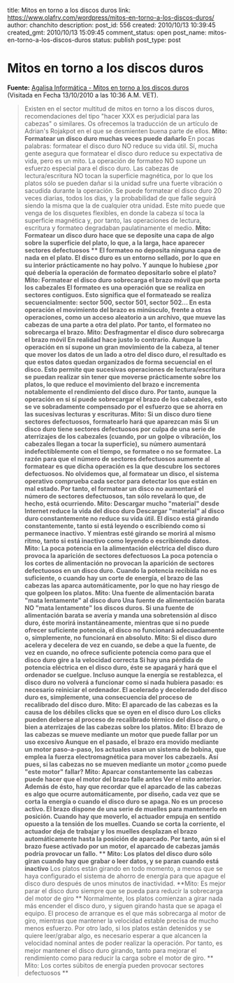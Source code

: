title: Mitos en torno a los discos duros
link: https://www.olafrv.com/wordpress/mitos-en-torno-a-los-discos-duros/
author: chanchito
description: 
post_id: 556
created: 2010/10/13 10:39:45
created_gmt: 2010/10/13 15:09:45
comment_status: open
post_name: mitos-en-torno-a-los-discos-duros
status: publish
post_type: post

# Mitos en torno a los discos duros

**Fuente:** [Agalisa Informática - Mitos en torno a los discos duros](https://www.agalisa.es/modules.php?name=News&file=print&sid=607)  
(Visitada en Fecha 13/10/2010 a las 10:36 A.M. VET). 

> Existen en el sector multitud de mitos en torno a los discos duros, recomendaciones del tipo "hacer XXX es perjudicial para las cabezas" o similares. Os ofrecemos la traducción de un artículo de Adrian's Rojakpot en el que se desmienten buena parte de ellos. **Mito: Formatear un disco duro muchas veces puede dañarlo** En pocas palabras: formatear el disco duro NO reduce su vida útil. Sí, mucha gente asegura que formatear el disco duro reduce su expectativa de vida, pero es un mito. La operación de formateo NO supone un esfuerzo especial para el disco duro. Las cabezas de lectura/escritura NO tocan la superficie magnética, por lo que los platos sólo se pueden dañar si la unidad sufre una fuerte vibración o sacudida durante la operación. Se puede formatear el disco duro 20 veces diarias, todos los días, y la probabilidad de que falle seguirá siendo la misma que la de cualquier otra unidad. Este mito puede que venga de los disquetes flexibles, en donde la cabeza sí toca la superficie magnética y, por tanto, las operaciones de lectura, escritura y formateo degradaban paulatinamente el medio. **Mito: Formatear un disco duro hace que se deposite una capa de algo sobre la superficie del plato, lo que, a la larga, hace aparecer sectores defectuosos ** El formateo no deposita ninguna capa de nada en el plato. El disco duro es un entorno sellado, por lo que en su interior prácticamente no hay polvo. Y aunque lo hubiese ¿por qué debería la operación de formateo depositarlo sobre el plato? **Mito: Formatear el disco duro sobrecarga el brazo móvil que porta los cabezales** El formateo es una operación que se realiza en sectores contiguos. Esto significa que el formateado se realiza secuencialmente: sector 500, sector 501, sector 502... En esta operación el movimiento del brazo es minúsculo, frente a otras operaciones, como un acceso aleatorio a un archivo, que mueve las cabezas de una parte a otra del plato. Por tanto, el formateo no sobrecarga el brazo. **Mito: Desfragmentar el disco duro sobrecarga el brazo móvil** En realidad hace justo lo contrario. Aunque la operación en sí supone un gran movimiento de la cabeza, al tener que mover los datos de un lado a otro del disco duro, el resultado es que estos datos quedan organizados de forma secuencial en el disco. Esto permite que sucesivas operaciones de lectura/escritura se puedan realizar sin tener que moverse prácticamente sobre los platos, lo que reduce el movimiento del brazo e incrementa notablemente el rendimiento del disco duro. Por tanto, aunque la operación en si sí puede sobrecargar el brazo de los cabezales, esto se ve sobradamente compensado por el esfuerzo que se ahorra en las sucesivas lecturas y escrituras. **Mito: Si un disco duro tiene sectores defectuosos, formatearlo hará que aparezcan más** Si un disco duro tiene sectores defectuosos por culpa de una serie de aterrizajes de los cabezales (cuando, por un golpe o vibración, los cabezales llegan a tocar la superficie), su número aumentará indefectiblemente con el tiempo, se formatee o no se formatee. La razón para que el número de sectores defectuosos aumente al formatear es que dicha operación es la que descubre los sectores defectuosos. No olvidemos que, al formatear un disco, el sistema operativo comprueba cada sector para detectar los que están en mal estado. Por tanto, el formatear un disco no aumentará el número de sectores defectuosos, tan sólo revelará lo que, de hecho, está ocurriendo. **Mito: Descargar mucho "material" desde Internet reduce la vida del disco duro** Descargar "material" al disco duro constantemente no reduce su vida útil. El disco está girando constantemente, tanto si está leyendo o escribiendo como si permanece inactivo. Y mientras esté girando se morirá al mismo ritmo, tanto si está inactivo como leyendo o escribiendo datos. **Mito: La poca potencia en la alimentación eléctrica del disco duro provoca la aparición de sectores defectuosos** La poca potencia o los cortes de alimentación no provocan la aparición de sectores defectuosos en un disco duro. Cuando la potencia recibida no es suficiente, o cuando hay un corte de energía, el brazo de las cabezas las aparca automáticamente, por lo que no hay riesgo de que golpeen los platos. **Mito: Una fuente de alimentación barata "mata lentamente" al disco duro** Una fuente de alimentación barata NO "mata lentamente" los discos duros. Si una fuente de alimentación barata se avería y manda una sobretensión al disco duro, éste morirá instantáneamente, mientras que si no puede ofrecer suficiente potencia, el disco no funcionará adecuadamente o, simplemente, no funcionará en absoluto. **Mito: Si el disco duro acelera y decelera de vez en cuando, se debe a que la fuente, de vez en cuando, no ofrece suficiente potencia como para que el disco duro gire a la velocidad correcta** Si hay una pérdida de potencia eléctrica en el disco duro, éste se apagará y hará que el ordenador se cuelgue. Incluso aunque la energía se restablezca, el disco duro no volverá a funcionar como si nada hubiera pasado: es necesario reiniciar el ordenador. El acelerado y decelerado del disco duro es, simplemente, una consecuencia del proceso de recalibrado del disco duro. **Mito: El aparcado de las cabezas es la causa de los débiles clicks que se oyen en el disco duro** Los clicks pueden deberse al proceso de recalibrado térmico del disco duro, o bien a aterrizajes de las cabezas sobre los platos. **Mito: El brazo de las cabezas se mueve mediante un motor que puede fallar por un uso excesivo** Aunque en el pasado, el brazo era movido mediante un motor paso-a-paso, los actuales usan un sistema de bobina, que emplea la fuerza electromagnética para mover los cabezaels. Así pues, si las cabezas no se mueven mediante un motor ¿como puede "este motor" fallar? **Mito: Aparcar constantemente las cabezas puede hacer que el motor del brazo falle antes** Ver el mito anterior. Además de ésto, hay que recordar que el aparcado de las cabezas es algo que ocurre automáticamente, por diseño, cada vez que se corta la energía o cuando el disco duro se apaga. No es un proceso activo. El brazo dispone de una serie de muelles para mantenerlo en posición. Cuando hay que moverlo, el actuador empuja en sentido opuesto a la tensión de los muelles. Cuando se corta la corriente, el actuador deja de trabajar y los muelles desplazan el brazo automáticamente hasta la posición de aparcado. Por tanto, aún si el brazo fuese activado por un motor, el aparcado de cabezas jamás podría provocar un fallo. ** Mito: Los platos del disco duro sólo giran cuando hay que grabar o leer datos, y se paran cuando está inactivo** Los platos están girando en todo momento, a menos que se haya configurado el sistema de ahorro de energía para que apague el disco duro después de unos minutos de inactividad. **Mito: Es mejor parar el disco duro siempre que se pueda para reducir la sobrecarga del motor de giro ** Normalmente, los platos comienzan a girar nada más encender el disco duro, y siguen girando hasta que se apaga el equipo. El proceso de arranque es el que más sobrecarga al motor de giro, mientras que mantener la velocidad estable precisa de mucho menos esfuerzo. Por otro lado, si los platos están detenidos y se quiere leer/grabar algo, es necesario esperar a que alcancen la velocidad nominal antes de poder realizar la operación. Por tanto, es mejor mantener el disco duro girando, tanto para mejorar el rendimiento como para reducir la carga sobre el motor de giro. ** Mito: Los cortes súbitos de energía pueden provocar sectores defectuosos **
